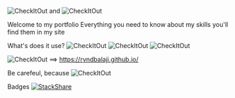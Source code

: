 
![CheckItOut](http://forthebadge.com/images/badges/built-with-swag.svg) and ![CheckItOut](http://forthebadge.com/images/badges/powered-by-electricity.svg) 

Welcome to my portfolio
Everything you need to know about my skills you'll find them in my site


What's does it use?
![CheckItOut](http://forthebadge.com/images/badges/uses-html.svg) 
![CheckItOut](http://forthebadge.com/images/badges/uses-css.svg) 
![CheckItOut](http://forthebadge.com/images/badges/uses-js.svg) 


![CheckItOut](http://forthebadge.com/images/badges/check-it-out.svg)  ==> https://rvndbalaji.github.io/





Be carefeul, because ![CheckItOut](http://forthebadge.com/images/badges/winter-is-coming.svg) 




Badges
[![StackShare](https://img.shields.io/badge/tech-stack-0690fa.svg?style=flat)](https://stackshare.io/rvndbalaji/my-stack)
